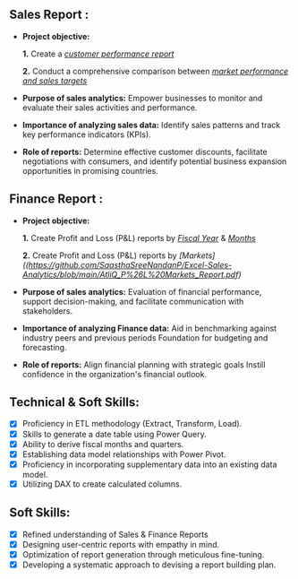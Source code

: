 ## Sales Report :


- **Project objective:** 

    **1.** Create a _[customer performance report](https://github.com/SaasthaSreeNandanP/Excel-Sales-Analytics/blob/main/AtliQ_Cutomer%20Net%20Sales%20Performnce_All.pdf)_ 

    **2.** Conduct a comprehensive comparison between _[market performance and sales targets](https://github.com/SaasthaSreeNandanP/Excel-Sales-Analytics/blob/main/AtliQ_Market%20Performnce_Report.pdf)_

- **Purpose of sales analytics:** Empower businesses to monitor and evaluate their sales activities and performance.

- **Importance of analyzing sales data:** Identify sales patterns and track key performance indicators (KPIs).

- **Role of reports:** Determine effective customer discounts, facilitate negotiations with consumers, and identify potential business expansion opportunities in promising countries.


## Finance Report :

- **Project objective:** 

    **1.** Create Profit and Loss (P&L) reports by _[Fiscal Year](https://github.com/SaasthaSreeNandanP/Excel-Sales-Analytics/blob/main/AtliQ_P%26L_Report.pdf)_ & _[Months](https://github.com/SaasthaSreeNandanP/Excel-Sales-Analytics/blob/main/AtliQ_P%26L%20Months_Report.pdf)_ 

   **2.** Create Profit and Loss (P&L) reports by _[Markets]((https://github.com/SaasthaSreeNandanP/Excel-Sales-Analytics/blob/main/AtliQ_P%26L%20Markets_Report.pdf)_

- **Purpose of sales analytics:** Evaluation of financial performance, support decision-making, and facilitate communication with stakeholders.

- **Importance of analyzing Finance data:** Aid in benchmarking against industry peers and previous periods Foundation for budgeting and forecasting.

- **Role of reports:** Align financial planning with strategic goals Instill confidence in the organization's financial outlook.


## Technical & Soft Skills:
- [x]	Proficiency in ETL methodology (Extract, Transform, Load).
- [x]	Skills to generate a date table using Power Query.
- [x]	Ability to derive fiscal months and quarters.
- [x]	Establishing data model relationships with Power Pivot.
- [x]	Proficiency in incorporating supplementary data into an existing data model.
- [x]	Utilizing DAX to create calculated columns.

## Soft Skills:
- [x]	Refined understanding of Sales & Finance Reports
- [x]	Designing user-centric reports with empathy in mind.
- [x]	Optimization of report generation through meticulous fine-tuning.
- [x]	Developing a systematic approach to devising a report building plan.
